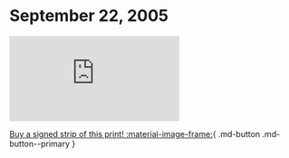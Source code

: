 # September 22, 2005

![](https://www.achewood.com/comic.php?date=09222005)

[Buy a signed strip of this print! :material-image-frame:](https://achewood-holiday-pop-up.myshopify.com/products/strip#09222005){ .md-button .md-button--primary }
